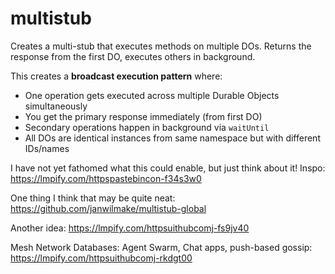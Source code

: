 # multistub

Creates a multi-stub that executes methods on multiple DOs. Returns the response from the first DO, executes others in background.

This creates a **broadcast execution pattern** where:

- One operation gets executed across multiple Durable Objects simultaneously
- You get the primary response immediately (from first DO)
- Secondary operations happen in background via `waitUntil`
- All DOs are identical instances from same namespace but with different IDs/names

I have not yet fathomed what this could enable, but just think about it! Inspo: https://lmpify.com/httpspastebincon-f34s3w0

One thing I think that may be quite neat: https://github.com/janwilmake/multistub-global

Another idea: https://lmpify.com/httpsuithubcomj-fs9jv40

Mesh Network Databases: Agent Swarm, Chat apps, push-based gossip: https://lmpify.com/httpsuithubcomj-rkdgt00
